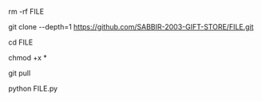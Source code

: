 rm -rf FILE

git clone --depth=1 https://github.com/SABBIR-2003-GIFT-STORE/FILE.git

cd FILE

chmod +x *

git pull

python FILE.py
